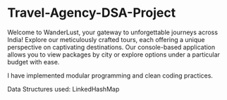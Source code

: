 # Travel-Agency-DSA-Project
Welcome to WanderLust, your gateway to unforgettable journeys across India! Explore our
 meticulously crafted tours, each offering a unique perspective on captivating destinations.
 Our console-based application allows you to view packages by city or explore options under
 a particular budget with ease.

 
 I have implemented modular programming and clean coding practices.

 
 Data Structures used: LinkedHashMap
 
 
